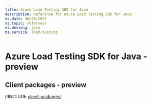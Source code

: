 ```yaml
---
title: Azure Load Testing SDK for Java
description: Reference for Azure Load Testing SDK for Java
ms.date: 06/26/2025
ms.topic: reference
ms.devlang: java
ms.service: load-testing
---
```

# Azure Load Testing SDK for Java - preview

## Client packages - preview
[!INCLUDE [client-packages](load-testing-client-index.md)]